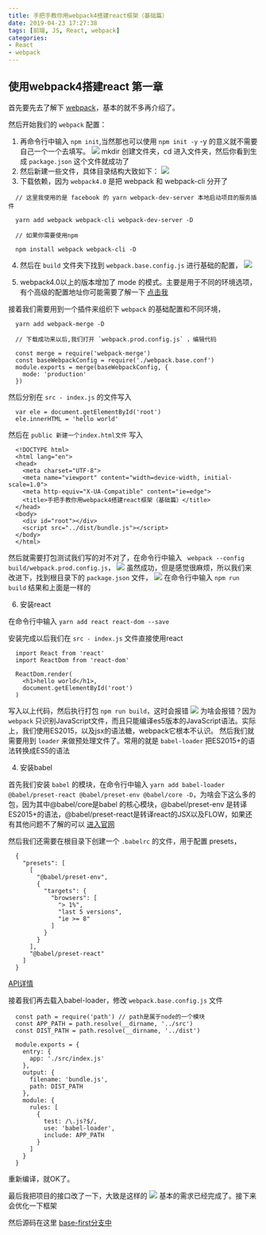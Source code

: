```yaml
---
title: 手把手教你用webpack4搭建react框架（基础篇）
date: 2019-04-23 17:27:38
tags: [前端, JS, React, webpack]
categories: 
- React
- webpack
---
```


## 使用webpack4搭建react 第一章

首先要先去了解下 [webpack](https://webpack.docschina.org/concepts/)，基本的就不多再介绍了。

然后开始我们的 `webpack` 配置：

<!-- more -->

1. 再命令行中输入 `npm init`,当然那也可以使用 `npm init -y` -y 的意义就不需要自己一个一个去填写。
![](手把手教你用webpack4搭建react框架（基础篇）/1.png)
mkdir 创建文件夹，cd 进入文件夹，然后你看到生成 `package.json` 这个文件就成功了
2. 然后新建一些文件，具体目录结构大致如下：
![](手把手教你用webpack4搭建react框架（基础篇）/2.png)
3. 下载依赖，因为 `webpack4.0` 是把 webpack 和 webpack-cli 分开了
```
  // 这里我使用的是 facebook 的 yarn webpack-dev-server 本地启动项目的服务插件

  yarn add webpack webpack-cli webpack-dev-server -D

  // 如果你需要使用npm

  npm install webpack webpack-cli -D
```
4. 然后在 `build` 文件夹下找到 `webpack.base.config.js` 进行基础的配置，
![](手把手教你用webpack4搭建react框架（基础篇）/3.png)

5. webpack4.0以上的版本增加了 mode 的模式。主要是用于不同的环境选项，有个高级的配置地址你可能需要了解一下 [点击我](https://webpack.docschina.org/configuration)

接着我们需要用到一个插件来组织下 `webpack` 的基础配置和不同环境，
```
  yarn add webpack-merge -D

  // 下载成功来以后,我们打开 `webpack.prod.config.js` ，编辑代码

  const merge = require('webpack-merge')
  const baseWebpackConfig = require('./webpack.base.conf')
  module.exports = merge(baseWebpackConfig, {
    mode: 'production'
  })
```
然后分别在 `src - index.js` 的文件写入
```
  var ele = document.getElementById('root')
  ele.innerHTML = 'hello world'
```
然后在 `public 新建一个index.html文件` 写入
```
  <!DOCTYPE html>
  <html lang="en">
  <head>
    <meta charset="UTF-8">
    <meta name="viewport" content="width=device-width, initial-scale=1.0">
    <meta http-equiv="X-UA-Compatible" content="ie=edge">
    <title>手把手教你用webpack4搭建react框架（基础篇）</title>
  </head>
  <body>
    <div id="root"></div>
    <script src="../dist/bundle.js"></script>
  </body>
  </html>
```
然后就需要打包测试我们写的对不对了，在命令行中输入 ` webpack --config build/webpack.prod.config.js`，
![](手把手教你用webpack4搭建react框架（基础篇）/4.png)
虽然成功，但是感觉很麻烦，所以我们来改进下，找到根目录下的 `package.json` 文件，
![](手把手教你用webpack4搭建react框架（基础篇）/5.png)
在命令行中输入 `npm run build` 结果和上面是一样的

6. 安装react

在命令行中输入 `yarn add react react-dom --save`

安装完成以后我们在 `src - index.js` 文件直接使用react
```
  import React from 'react'
  import ReactDom from 'react-dom'

  ReactDom.render(
    <h1>hello world</h1>,
    document.getElementById('root')
  )
```
写入以上代码，然后执行打包 `npm run build`，这时会报错
![](手把手教你用webpack4搭建react框架（基础篇）/6.png)
为啥会报错？因为 `webpack` 只识别JavaScript文件，而且只能编译es5版本的JavaScript语法。实际上，我们使用ES2015，以及jsx的语法糖，webpack它根本不认识。
然后我们就需要用到 `loader` 来做预处理文件了。常用的就是 `babel-loader` 把ES2015+的语法转换成ES5的语法

4. 安装babel
 
首先我们安装 `babel` 的模块，在命令行中输入
`yarn add babel-loader @babel/preset-react @babel/preset-env @babel/core -D`，为啥会下这么多的包，因为其中@babel/core是babel 的核心模块，@babel/preset-env 是转译ES2015+的语法，@babel/preset-react是转译react的JSX以及FLOW，如果还有其他问题不了解的可以 [进入官网](https://www.babeljs.cn/)

然后我们还需要在根目录下创建一个 `.babelrc` 的文件，用于配置 presets，
```
  {
    "presets": [
      [
        "@babel/preset-env",
        {
          "targets": {
            "browsers": [
              "> 1%",
              "last 5 versions",
              "ie >= 8"
            ]
          }
        }
      ],
      "@babel/preset-react"
    ]
  }
```
[API详情](http://babeljs.io/docs/en)

接着我们再去载入babel-loader，修改 `webpack.base.config.js` 文件
```
  const path = require('path') // path是属于node的一个模块
  const APP_PATH = path.resolve(__dirname, '../src')
  const DIST_PATH = path.resolve(__dirname, '../dist')

  module.exports = {
    entry: {
      app: './src/index.js'
    },
    output: {
      filename: 'bundle.js',
      path: DIST_PATH
    },
    module: {
      rules: [
        {
          test: /\.js?$/,
          use: 'babel-loader',
          include: APP_PATH
        }
      ]
    }
  }
```

重新编译，就OK了。

最后我把项目的接口改了一下，大致是这样的
![](手把手教你用webpack4搭建react框架（基础篇）/7.png)
基本的需求已经完成了。接下来会优化一下框架

然后源码在这里 [base-first分支中](https://github.com/MrMeiyu/webpack4.0-react/tree/base-first)
